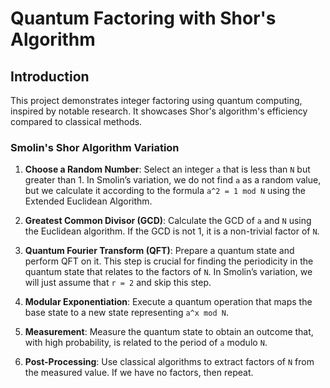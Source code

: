 # Quantum Factoring with Shor's Algorithm

## Introduction  
This project demonstrates integer factoring using quantum computing, inspired by notable research. It showcases Shor's algorithm's efficiency compared to classical methods.

### Smolin's Shor Algorithm Variation

1. **Choose a Random Number**: Select an integer `a` that is less than `N` but greater than 1. In Smolin’s variation, we do not find `a` as a random value, but we calculate it according to the formula `a^2 = 1 mod N` using the Extended Euclidean Algorithm.
    
2. **Greatest Common Divisor (GCD)**: Calculate the GCD of `a` and `N` using the Euclidean algorithm. If the GCD is not 1, it is a non-trivial factor of `N`. 
    
3. **Quantum Fourier Transform (QFT)**: Prepare a quantum state and perform QFT on it. This step is crucial for finding the periodicity in the quantum state that relates to the factors of `N`. In Smolin’s variation, we will just assume that `r = 2` and skip this step.
    
4. **Modular Exponentiation**: Execute a quantum operation that maps the base state to a new state representing `a^x mod N`.
    
5. **Measurement**: Measure the quantum state to obtain an outcome that, with high probability, is related to the period of `a` modulo `N`.
    
6. **Post-Processing**: Use classical algorithms to extract factors of `N` from the measured value. If we have no factors, then repeat.
